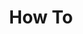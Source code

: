 ---
# Accomplishments widget.
widget: "howto"  # Widget name:  common, howto perspective, reading, cd-with-jenkins-and-docker  etc
headless: true  # This file represents a page section.
active: true  # Activate this widget? true/false
weight: 3 # Order that this section will appear.
title: "How To"
subtitle: ""

# Date format
date_format: "Jan 2006"

# Accomplishments.
#   Add/remove as many `[[item]]` blocks below as you like.
#   `title`, `organization` and `date_start` are the required parameters.
#   Leave other parameters empty if not required.
#   Begin/end multi-line descriptions with 3 quotes `"""`.
item:
smallItem: 
 - title: "Learn eBPF Tracing: Tutorial and Examples"
   summary: "brendangregg.com"
   linkText: ""
   linkUrl: "http://www.brendangregg.com/blog/2019-01-01/learn-ebpf-tracing.html"
   openNewWindow: 
   image: "https://res.cloudinary.com/agile-seo/image/fetch/w_62,dpr_1.0,d_blank_am8gzx.png/https%3A%2F%2Flogo.clearbit.com%2Fbrendangregg.com%3Fsize%3D250"  
 - title: "An Intro to Using eBPF to Filter Packets in the Linux Kernel"
   summary: "opensource.com"
   linkText: ""
   linkUrl: "https://opensource.com/article/17/9/intro-ebpf"
   openNewWindow: 
   image: "https://res.cloudinary.com/agile-seo/image/fetch/w_62,dpr_1.0,d_blank_am8gzx.png/https%3A%2F%2Flogo.clearbit.com%2Fopensource.com%3Fsize%3D250"  
 - title: "Full-system Dynamic Tracing on Linux Using eBPF and Bpftrace"
   summary: "joyfulbikeshedding.com"
   linkText: ""
   linkUrl: "https://www.joyfulbikeshedding.com/blog/2019-01-31-full-system-dynamic-tracing-on-linux-using-ebpf-and-bpftrace.html"
   openNewWindow: 
   image: "https://res.cloudinary.com/agile-seo/image/fetch/w_62,dpr_1.0,d_blank_am8gzx.png/https%3A%2F%2Flogo.clearbit.com%2Fjoyfulbikeshedding.com%3Fsize%3D250"  
 - title: "How to Make Linux Microservice-Aware with Cilium and eBPF"
   summary: "infoq.com"
   linkText: ""
   linkUrl: "https://www.infoq.com/presentations/linux-cilium-ebpf"
   openNewWindow: 
   image: "https://res.cloudinary.com/agile-seo/image/fetch/w_62,dpr_1.0,d_blank_am8gzx.png/https%3A%2F%2Flogo.clearbit.com%2Finfoq.com%3Fsize%3D250"  
 - title: "Using eBPF for Linux Performance Analyses "
   summary: "fosdem.org"
   linkText: ""
   linkUrl: "https://fosdem.org/2019/schedule/event/using_ebpf_for_linux_performance_analyses/"
   openNewWindow: 
   image: "https://i-cdn.embed.ly/1/display/resize?key=fd92ebbc52fc43fb98f69e50e7893c13&url=https%3A%2F%2Ffosdem.org%2F2020%2Fassets%2Fstyle%2Flogo-gear-7204a6874eb0128932db10ff4030910401ac06f4e907f8b4a40da24ba592b252.png&width=175"
---